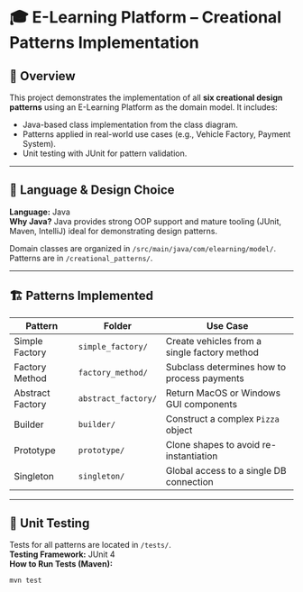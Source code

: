 # 🎓 E-Learning Platform – Creational Patterns Implementation

## 🧠 Overview
This project demonstrates the implementation of all **six creational design patterns** using an E-Learning Platform as the domain model. It includes:

- Java-based class implementation from the class diagram.
- Patterns applied in real-world use cases (e.g., Vehicle Factory, Payment System).
- Unit testing with JUnit for pattern validation.

---

## 🧱 Language & Design Choice
**Language:** Java  
**Why Java?** Java provides strong OOP support and mature tooling (JUnit, Maven, IntelliJ) ideal for demonstrating design patterns.  

Domain classes are organized in `/src/main/java/com/elearning/model/`. Patterns are in `/creational_patterns/`.

---

## 🏗️ Patterns Implemented

| Pattern          | Folder                          | Use Case                                             |
|------------------|----------------------------------|------------------------------------------------------|
| Simple Factory   | `simple_factory/`               | Create vehicles from a single factory method         |
| Factory Method   | `factory_method/`               | Subclass determines how to process payments          |
| Abstract Factory | `abstract_factory/`             | Return MacOS or Windows GUI components               |
| Builder          | `builder/`                      | Construct a complex `Pizza` object                   |
| Prototype        | `prototype/`                    | Clone shapes to avoid re-instantiation               |
| Singleton        | `singleton/`                    | Global access to a single DB connection              |

---

## 🧪 Unit Testing

Tests for all patterns are located in `/tests/`.  
**Testing Framework:** JUnit 4  
**How to Run Tests (Maven):**
```bash
mvn test
